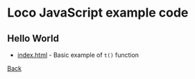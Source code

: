 # Loco JavaScript example code

## Hello World
* [index.html](hello-world/index.html) - Basic example of <code>t()</code> function

[Back](..)